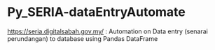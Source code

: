 # Py_SERIA-dataEntryAutomate

https://seria.digitalsabah.gov.my/ : Automation on Data entry (senarai perundangan) to database using Pandas DataFrame
